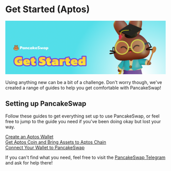 # Get Started (Aptos)

![](../../.gitbook/assets/get-started-header.png)

Using anything new can be a bit of a challenge. Don't worry though, we've created a range of guides to help you get comfortable with PancakeSwap!

## Setting up PancakeSwap

Follow these guides to get everything set up to use PancakeSwap, or feel free to jump to the guide you need if you've been doing okay but lost your way.

[Create an Aptos Wallet](wallet-guide.md)\
[Get Aptos Coin and Bring Assets to Aptos Chain](aptos-coin-guide.md)\
[Connect Your Wallet to PancakeSwap](connection-guide.md)



If you can't find what you need, feel free to visit the [PancakeSwap Telegram](../../contact-us/social-accounts-and-communities.md) and ask for help there!
